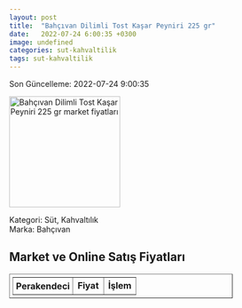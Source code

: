 ```yaml
---
layout: post
title:  "Bahçıvan Dilimli Tost Kaşar Peyniri 225 gr"
date:   2022-07-24 6:00:35 +0300
image: undefined
categories: sut-kahvaltilik
tags: sut-kahvaltilik
---
```


Son Güncelleme: 2022-07-24 9:00:35

<img src="undefined" width="200" alt="Bahçıvan Dilimli Tost Kaşar Peyniri 225 gr market fiyatları" />

Kategori: Süt, Kahvaltılık
<br />
Marka: Bahçıvan

<h2>Market ve Online Satış Fiyatları</h2>

<table border="1" style="padding: 5px;width:80%;">
  <tr>
    <td style="padding: 5px;"><strong>Perakendeci</strong></td>
    <td><strong>Fiyat</strong></td>
    <td><strong>İşlem</strong></td>
  </tr>
  
</table>
